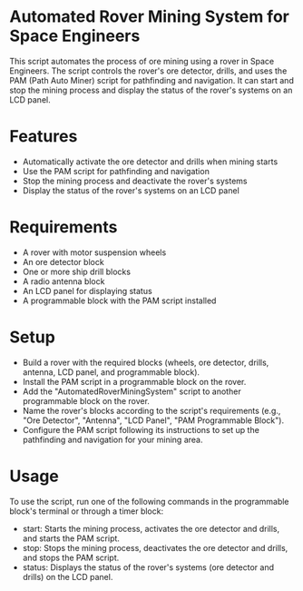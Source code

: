 # Automated Rover Mining System for Space Engineers
This script automates the process of ore mining using a rover in Space Engineers. The script controls the rover's ore detector, drills, and uses the PAM (Path Auto Miner) script for pathfinding and navigation. It can start and stop the mining process and display the status of the rover's systems on an LCD panel.

# Features
- Automatically activate the ore detector and drills when mining starts
- Use the PAM script for pathfinding and navigation
- Stop the mining process and deactivate the rover's systems
- Display the status of the rover's systems on an LCD panel
# Requirements
- A rover with motor suspension wheels
- An ore detector block
- One or more ship drill blocks
- A radio antenna block
- An LCD panel for displaying status
- A programmable block with the PAM script installed
# Setup
- Build a rover with the required blocks (wheels, ore detector, drills, antenna, LCD panel, and programmable block).
- Install the PAM script in a programmable block on the rover.
- Add the "AutomatedRoverMiningSystem" script to another programmable block on the rover.
- Name the rover's blocks according to the script's requirements (e.g., "Ore Detector", "Antenna", "LCD Panel", "PAM Programmable Block").
- Configure the PAM script following its instructions to set up the pathfinding and navigation for your mining area.
# Usage
To use the script, run one of the following commands in the programmable block's terminal or through a timer block:
- start: Starts the mining process, activates the ore detector and drills, and starts the PAM script.
- stop: Stops the mining process, deactivates the ore detector and drills, and stops the PAM script.
- status: Displays the status of the rover's systems (ore detector and drills) on the LCD panel.

